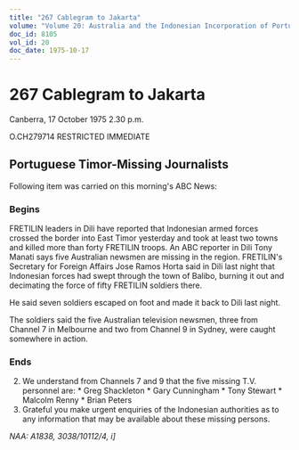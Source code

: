 ```yaml
---
title: "267 Cablegram to Jakarta"
volume: "Volume 20: Australia and the Indonesian Incorporation of Portuguese Timor, 1974-1976"
doc_id: 8105
vol_id: 20
doc_date: 1975-10-17
---
```


# 267 Cablegram to Jakarta

Canberra, 17 October 1975 2.30 p.m.

O.CH279714 RESTRICTED IMMEDIATE

## Portuguese Timor-Missing Journalists

Following item was carried on this morning's ABC News:

### Begins

FRETILIN leaders in Dili have reported that Indonesian armed forces crossed the border into East Timor yesterday and took at least two towns and killed more than forty FRETILIN troops. An ABC reporter in Dili Tony Manati says five Australian newsmen are missing in the region. FRETILIN's Secretary for Foreign Affairs Jose Ramos Horta said in Dili last night that Indonesian forces had swept through the town of Balibo, burning it out and decimating the force of fifty FRETILIN soldiers there.

He said seven soldiers escaped on foot and made it back to Dili last night.

The soldiers said the five Australian television newsmen, three from Channel 7 in Melbourne and two from Channel 9 in Sydney, were caught somewhere in action.

### Ends

  2. We understand from Channels 7 and 9 that the five missing T.V. personnel are: 
    * Greg Shackleton
    * Gary Cunningham
    * Tony Stewart
    * Malcolm Renny
    * Brian Peters
  3. Grateful you make urgent enquiries of the Indonesian authorities as to any information that may be available about these missing persons.



_NAA: A1838, 3038/10112/4, i]_
